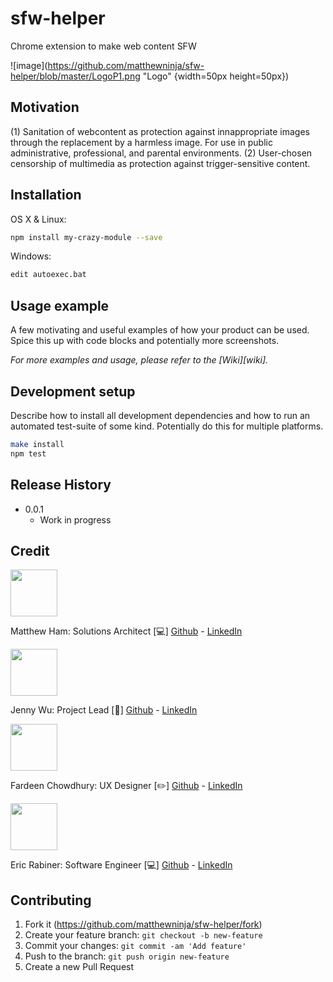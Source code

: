 # sfw-helper
Chrome extension to make web content SFW

![image](https://github.com/matthewninja/sfw-helper/blob/master/LogoP1.png "Logo" {width=50px height=50px})


## Motivation 
(1) Sanitation of webcontent as protection against innappropriate images through the replacement by a harmless image. For use in public administrative, professional, and parental environments.
(2) User-chosen censorship of multimedia as protection against trigger-sensitive content. 

## Installation

OS X & Linux:

```sh
npm install my-crazy-module --save
```

Windows:

```sh
edit autoexec.bat
```

## Usage example

A few motivating and useful examples of how your product can be used. Spice this up with code blocks and potentially more screenshots.

_For more examples and usage, please refer to the [Wiki][wiki]._

## Development setup

Describe how to install all development dependencies and how to run an automated test-suite of some kind. Potentially do this for multiple platforms.

```sh
make install
npm test
```

## Release History

* 0.0.1
    * Work in progress

## Credit
<p float="left">
<p>
    <img src="https://avatars0.githubusercontent.com/u/14874215?s=400&v=4" width="75">
   
   Matthew Ham: Solutions Architect [:computer:] 
   [Github](https://github.com/matthewninja) - [LinkedIn](https://www.linkedin.com/in/matthewninja/)
</p>

<p>
    <img src="https://avatars1.githubusercontent.com/u/54465230?s=400&v=4" width="75">
   
   Jenny Wu: Project Lead [:notebook:] 
   [Github](https://github.com/jennywwei) - [LinkedIn](https://www.linkedin.com/in/jenny-wu-1641b811b/)
</p>
<p>
    <img src="https://avatars0.githubusercontent.com/u/23428969?s=400&v=4" width="75">
   
   Fardeen Chowdhury: UX Designer [:pencil2:] 
   [Github](https://github.com/peppermyangus) - [LinkedIn](https://www.linkedin.com/in/fardeen-chowdhury/)
</p>
<p>
    <img src="https://avatars3.githubusercontent.com/u/44846748?s=400&v=4" width="75">
   
   Eric Rabiner: Software Engineer [:computer:]
   [Github](https://github.com/ericrabiner) - [LinkedIn](https://www.linkedin.com/in/ericrabiner/)
</p>
</p>




## Contributing

1. Fork it (<https://github.com/matthewninja/sfw-helper/fork>)
2. Create your feature branch: `git checkout -b new-feature`
3. Commit your changes: `git commit -am 'Add feature'`
4. Push to the branch: `git push origin new-feature`
5. Create a new Pull Request


